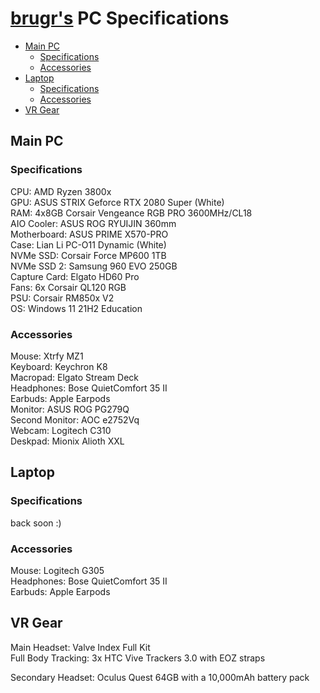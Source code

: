 # [brugr's](https://brugr.github.io) PC Specifications

- [Main PC](#main-pc)
  - [Specifications](#specifications)
  - [Accessories](#accessories)
- [Laptop](#laptop)
  - [Specifications](#specifications-1) 
  - [Accessories](#accessories-1)
- [VR Gear](#vr-gear)

## Main PC

### Specifications

CPU: AMD Ryzen 3800x  
GPU: ASUS STRIX Geforce RTX 2080 Super (White)  
RAM: 4x8GB Corsair Vengeance RGB PRO 3600MHz/CL18  
AIO Cooler: ASUS ROG RYUIJIN 360mm  
Motherboard: ASUS PRIME X570-PRO  
Case: Lian Li PC-O11 Dynamic (White)  
NVMe SSD: Corsair Force MP600 1TB  
NVMe SSD 2: Samsung 960 EVO 250GB  
Capture Card: Elgato HD60 Pro  
Fans: 6x Corsair QL120 RGB  
PSU: Corsair RM850x V2  
OS: Windows 11 21H2 Education

### Accessories

Mouse: Xtrfy MZ1  
Keyboard: Keychron K8  
Macropad: Elgato Stream Deck  
Headphones: Bose QuietComfort 35 II  
Earbuds: Apple Earpods  
Monitor: ASUS ROG PG279Q  
Second Monitor: AOC e2752Vq  
Webcam: Logitech C310  
Deskpad: Mionix Alioth XXL

## Laptop

### Specifications

back soon :)

### Accessories

Mouse: Logitech G305  
Headphones: Bose QuietComfort 35 II  
Earbuds: Apple Earpods  

## VR Gear

Main Headset: Valve Index Full Kit  
Full Body Tracking: 3x HTC Vive Trackers 3.0 with EOZ straps  
  
Secondary Headset: Oculus Quest 64GB with a 10,000mAh battery pack
